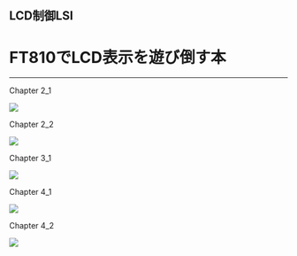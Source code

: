 

## LCD制御LSI
# FT810でLCD表示を遊び倒す本
----------

Chapter 2_1

[![](https://img.youtube.com/vi/SAoRCd57cqs/0.jpg)](https://www.youtube.com/watch?v=SAoRCd57cqs)


Chapter 2_2

[![](https://img.youtube.com/vi/zJnYWGLueZs/0.jpg)](https://www.youtube.com/watch?v=zJnYWGLueZs)


Chapter 3_1

[![](https://img.youtube.com/vi/VLBg167lVi8/0.jpg)](https://www.youtube.com/watch?v=VLBg167lVi8)


Chapter 4_1

[![](https://img.youtube.com/vi/PoX7g0rAUNA/0.jpg)](https://www.youtube.com/watch?v=PoX7g0rAUNA)


Chapter 4_2

[![](https://img.youtube.com/vi/97MxUqrSomo/0.jpg)](https://www.youtube.com/watch?v=97MxUqrSomo)



